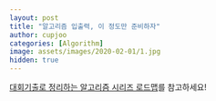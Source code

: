 ```yaml
---
layout: post
title: "알고리즘 입출력, 이 정도만 준비하자"
author: cupjoo
categories: [Algorithm]
image: assets/images/2020-02-01/1.jpg
hidden: true
---
```


[대회기출로 정리하는 알고리즘 시리즈 로드맵](https://cupjoo.github.io/대회기출로-정리하는-알고리즘-시리즈-로드맵)를 참고하세요!
